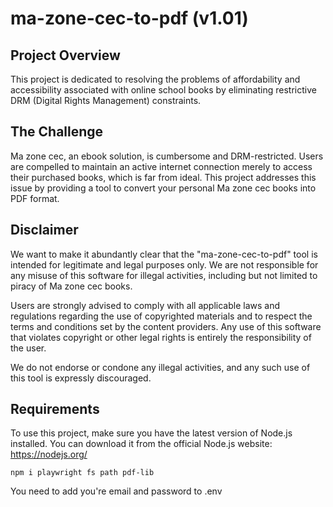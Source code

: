 # ma-zone-cec-to-pdf (v1.01)

## Project Overview

This project is dedicated to resolving the problems of affordability and accessibility associated with online school books by eliminating restrictive DRM (Digital Rights Management) constraints.

## The Challenge

Ma zone cec, an ebook solution, is cumbersome and DRM-restricted. Users are compelled to maintain an active internet connection merely to access their purchased books, which is far from ideal. This project addresses this issue by providing a tool to convert your personal Ma zone cec books into PDF format.

## Disclaimer
We want to make it abundantly clear that the "ma-zone-cec-to-pdf" tool is intended for legitimate and legal purposes only. We are not responsible for any misuse of this software for illegal activities, including but not limited to piracy of Ma zone cec books.

Users are strongly advised to comply with all applicable laws and regulations regarding the use of copyrighted materials and to respect the terms and conditions set by the content providers. Any use of this software that violates copyright or other legal rights is entirely the responsibility of the user.

We do not endorse or condone any illegal activities, and any such use of this tool is expressly discouraged.

## Requirements
To use this project, make sure you have the latest version of Node.js installed. You can download it from the official Node.js website: https://nodejs.org/

```
npm i playwright fs path pdf-lib
```

You need to add you're email and password to .env